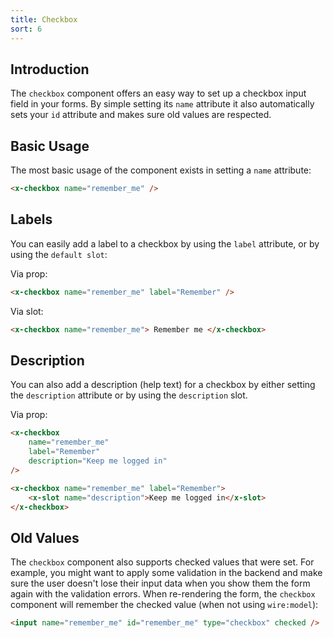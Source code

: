 ```yaml
---
title: Checkbox
sort: 6
---
```


## Introduction

The `checkbox` component offers an easy way to set up a checkbox input field in your forms.
By simple setting its `name` attribute it also automatically sets your `id` attribute and makes
sure old values are respected.

## Basic Usage

The most basic usage of the component exists in setting a `name` attribute:

```html
<x-checkbox name="remember_me" />
```

## Labels

You can easily add a label to a checkbox by using the `label` attribute, or by using the `default slot`:

Via prop:

```html
<x-checkbox name="remember_me" label="Remember" />
```

Via slot:

```html
<x-checkbox name="remember_me"> Remember me </x-checkbox>
```

## Description

You can also add a description (help text) for a checkbox by either setting the `description` attribute or
by using the `description` slot.

Via prop:

```html
<x-checkbox
    name="remember_me"
    label="Remember"
    description="Keep me logged in"
/>
```

```html
<x-checkbox name="remember_me" label="Remember">
    <x-slot name="description">Keep me logged in</x-slot>
</x-checkbox>
```

## Old Values

The `checkbox` component also supports checked values that were set. For example,
you might want to apply some validation in the backend and make sure the user
doesn't lose their input data when you show them the form again with the validation errors.
When re-rendering the form, the `checkbox` component will remember the checked value (when not using `wire:model`):

```html
<input name="remember_me" id="remember_me" type="checkbox" checked />
```
